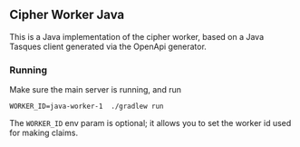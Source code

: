 ## Cipher Worker Java

This is a Java implementation of the cipher worker, based on a Java Tasques client generated via the OpenApi generator.

### Running

Make sure the main server is running, and run

```shell
WORKER_ID=java-worker-1  ./gradlew run
```

The `WORKER_ID` env param is optional; it allows you to set the worker id used for making claims.